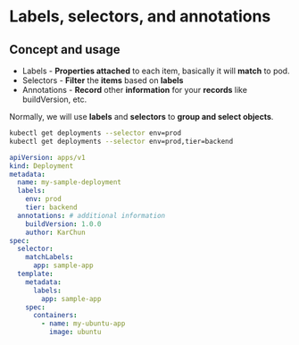 # Labels, selectors, and annotations

## Concept and usage

- Labels - **Properties attached** to each item, basically it will **match** to pod.  
- Selectors - **Filter** the **items** based on **labels**  
- Annotations - **Record** other **information** for your **records** like buildVersion, etc.

Normally, we will use **labels** and **selectors** to **group and select objects**.

```bash
kubectl get deployments --selector env=prod
kubectl get deployments --selector env=prod,tier=backend
```

```yaml hl_lines="14 18"
apiVersion: apps/v1
kind: Deployment
metadata:
  name: my-sample-deployment
  labels:
    env: prod
    tier: backend
  annotations: # additional information
    buildVersion: 1.0.0
    author: KarChun
spec:
  selector:
    matchLabels:
      app: sample-app
  template:
    metadata:
      labels:
        app: sample-app
    spec:
      containers:
        - name: my-ubuntu-app
          image: ubuntu
```
